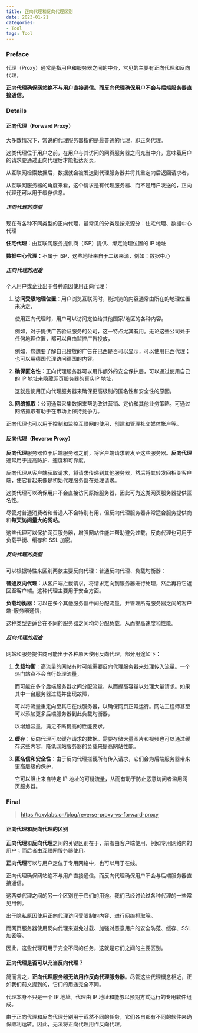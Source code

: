```yaml
---
title: 正向代理和反向代理区别
date: 2023-01-21
categories:
- Tool
tags: Tool
---
```


<escape><!--more--></escape>

### Preface

代理（Proxy）通常是指用户和服务器之间的中介，常见的主要有正向代理和反向代理，

<strong>正向代理确保网站绝不与用户直接通信。而反向代理确保用户不会与后端服务器直接通信。</strong>



### Details

#### 正向代理（Forward Proxy）

大多数情况下，常说的代理服务器指的是最普通的代理，即正向代理。

这类代理位于用户之前，在用户与其访问的网页服务器之间充当中介，意味着用户的请求要通过正向代理后才能抵达网页，

从互联网检索数据后，数据就会被发送到代理服务器并将其重定向后返回请求者，

从互联网服务器的角度来看，这个请求是有代理服务器、而不是用户发送的，正向代理还可以用于缓存信息。

##### 正向代理的类型

现在有各种不同类型的正向代理，最常见的分类是按来源分：住宅代理、数据中心代理

<strong>住宅代理</strong>：由互联网服务提供商（ISP）提供、绑定物理位置的 IP 地址

<strong>数据中心代理：</strong>不属于 ISP，这些地址来自于二级来源，例如：数据中心

##### 正向代理的用途

个人用户或企业出于各种原因使用正向代理：

1. <strong>访问受限地理位置</strong>：用户浏览互联网时，能浏览的内容通常由所在的地理位置来决定，

    使用正向代理时，用户可以访问定位给其他国家/地区的各种内容。

    例如，对于提供广告验证服务的公司，这一特点尤其有用。无论这些公司处于任何地理位置，都可以自由监控广告投放，

    例如，您想要了解自己投放的广告在巴西是否可以显示，可以使用巴西代理；也可以用德国代理访问德国的内容。

2. <strong>确保匿名性：</strong>正向代理服务器可以用作额外的安全保护层，可以通过使用自己的 IP 地址来隐藏网页服务器的真实IP 地址，

    这就是使用正向代理服务器来确保更高级别的匿名性和安全性的原因。

3. <strong>网络抓取：</strong>公司通常采集数据来帮助改进营销、定价和其他业务策略。可通过网络抓取有助于在市场上保持竞争力。

正向代理也可以用于控制和监控互联网的使用、创建和管理社交媒体帐户等。

#### 反向代理（Reverse Proxy）

<strong>反向代理</strong>服务器位于后端服务器之前，将客户端请求转发至这些服务器。<strong>反向代理</strong>通常用于提高防护、速度和可靠度。

反向代理从客户端获取请求，将请求传递到其他服务器，然后将其转发回相关客户端，使它看起来像是初始代理服务器在处理请求。

这类代理可以确保用户不会直接访问原始服务器，因此可为这类网页服务器提供匿名性。

尽管对普通消费者和普通人不会特别有用，但反向代理服务器非常适合服务提供商和<strong>每天访问量大的网站</strong>。

这些代理可以保护网页服务器，增强网站性能并帮助避免过载，反向代理也可用于负载平衡、缓存和 SSL 加密。

##### 反向代理的类型

可以根据特性来区别两款主要反向代理：普通反向代理、负载均衡器：

<strong> 普通反向代理</strong>：从客户端拦截请求，将请求定向到服务器进行处理，然后再将它返回至客户端。这种代理主要用于安全方面。 

<strong>负载均衡器</strong>：可以在多个其他服务器中间分配流量，并管理所有服务器之间的客户端-服务器通信，

这种类型更适合在不同的服务器之间均匀分配负载，从而提高速度和性能。

##### 反向代理的用途

网站和服务提供商可能出于各种原因使用反向代理，部分用途如下：

1. <strong>负载均衡</strong>：高流量的网站有时可能需要反向代理服务器来处理传入流量。一个热门站点不会自行处理流量，

    而可能在多个后端服务器之间分配流量，从而提高容量以处理大量请求。如果其中一台服务器过载并出现故障，

    可以将流量重定向至其它在线服务器，以确保网页正常运行。网站工程师甚至可以添加更多后端服务器到此负载均衡器，

    以增加容量，满足不断提高的性能要求。

2. <strong>缓存</strong>：反向代理可以缓存请求的数据。需要存储大量图片和视频也可以通过缓存这些内容，降低网站服务器的负载来提高网站性能。 

3. <strong>匿名信和安全性</strong>：由于反向代理拦截所有传入请求，它们会为后端服务器带来更高层级的保护，

    它可以阻止来自特定 IP 地址的可疑流量，从而有助于防止恶意访问者滥用网页服务器。

### Final

>https://oxylabs.cn/blog/reverse-proxy-vs-forward-proxy

#### 正向代理和反向代理的区别

<strong>正向代理</strong>和<strong>反向代理</strong>之间的关键区别在于，前者由客户端使用，例如专用网络内的用户；而后者由互联网服务器使用。

<strong>正向代理</strong>可以与用户定位于专用网络中，也可以用于在线。

正向代理确保网站绝不与用户直接通信。而反向代理确保用户不会与后端服务器直接通信。

这两类代理之间的另一个区别在于它们的用途。我们已经讨论过各种代理的一些常见用例。

出于隐私原因使用正向代理访问受限制的内容、进行网络抓取等。

而网页服务器使用反向代理来避免过载、加强对恶意用户的安全防范、缓存、SSL 加密等。

因此，这些代理可用于完全不同的任务，这就是它们之间的主要区别。

#### 正向代理是否可以充当反向代理？

简而言之，<strong>正向代理服务器无法用作反向代理服务器</strong>。尽管这些代理概念相近，正如我们前文提到的，它们的用途完全不同。

代理本身不只是一个 IP 地址。代理由 IP 地址和能够以预期方式运行的专用软件组成。

由于正向代理和反向代理分别用于截然不同的任务，它们各自都有不同的软件来确保顺利运转。因此，无法将正向代理用作反向代理。